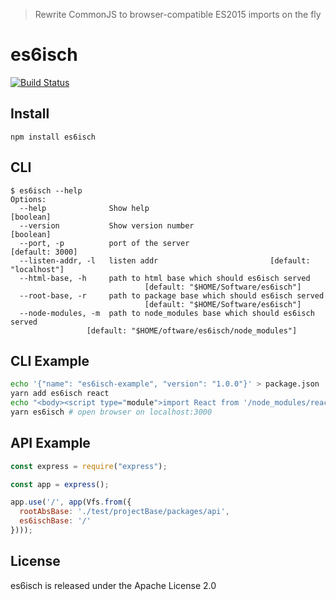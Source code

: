 > Rewrite CommonJS to browser-compatible ES2015 imports on the fly

# es6isch

[![Build Status](https://travis-ci.org/mabels/es6isch.svg?branch=master)](https://travis-ci.org/mabels/es6isch)

## Install

```
npm install es6isch
```

## CLI

```
$ es6isch --help
Options:
  --help              Show help                                        [boolean]
  --version           Show version number                              [boolean]
  --port, -p          port of the server                         [default: 3000]
  --listen-addr, -l   listen addr                         [default: "localhost"]
  --html-base, -h     path to html base which should es6isch served
                              [default: "$HOME/Software/es6isch"]
  --root-base, -r     path to package base which should es6isch served
                              [default: "$HOME/Software/es6isch"]
  --node-modules, -m  path to node_modules base which should es6isch served
                 [default: "$HOME/oftware/es6isch/node_modules"]
```

## CLI Example

```bash
echo '{"name": "es6isch-example", "version": "1.0.0"}' > package.json
yarn add es6isch react
echo "<body><script type="module">import React from '/node_modules/react'; console.log(React)</script></body>" > index.html
yarn es6isch # open browser on localhost:3000
```


## API Example

```js
const express = require("express");

const app = express();

app.use('/', app(Vfs.from({
  rootAbsBase: './test/projectBase/packages/api',
  es6ischBase: '/'
})));
```

## License
es6isch is released under the Apache License 2.0


